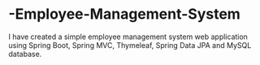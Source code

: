 # -Employee-Management-System
I have created a simple employee management system web application using Spring Boot, Spring MVC, Thymeleaf, Spring Data JPA and MySQL database.
